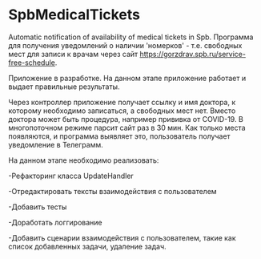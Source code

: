 # SpbMedicalTickets
Automatic notification of availability of medical tickets in Spb.
Программа для получения уведомлений о наличии 'номерков' - т.е. свободных мест для записи к врачам через сайт https://gorzdrav.spb.ru/service-free-schedule.

Приложение в разработке. На данном этапе приложение работает и выдает правильные результаты. 

Через контроллер приложение получает ссылку и имя доктора, к которому необходимо записаться, а свободных мест нет. Вместо доктора может быть процедура, например прививка от COVID-19. В многопоточном режиме парсит сайт раз в 30 мин. Как только места появляются, и программа выявляет это, пользователь получает уведомление в Телеграмм. 

На данном этапе необходимо реализовать:

-Рефакторинг класса UpdateHandler

-Отредактировать тексты взаимодействия с пользователем

-Добавить тесты

-Доработать логгирование

-Добавить сценарии взаимодействия с пользователем, такие как список добавленных задачи, удаление задач.
